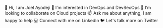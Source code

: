 👋  Hi, I am Joel Ayodeji
👀  I’m interested in DevOps and DevSecOps
💞️  I’m looking to collaborate on Cloud projects
📫  Ask me about anything, I am happy to help
💻  Connect with me on LinkedIn
🐦  Let's talk more on Twitter

